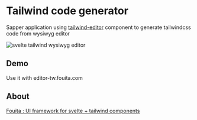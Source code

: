 # Tailwind code generator

Sapper application using [tailwind-editor](https://github.com/fouita/tailwind-editor) component to generate tailwindcss code from wysiwyg editor

![svelte tailwind wysiwyg editor](https://cdn.fouita.com/assets/fouita/images/editor-sh2.png)

## Demo

Use it with editor-tw.fouita.com


## About

[Fouita : UI framework for svelte + tailwind components](fouita.com)
